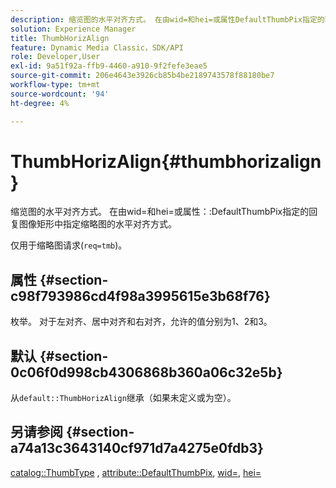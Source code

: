```yaml
---
description: 缩览图的水平对齐方式。 在由wid=和hei=或属性DefaultThumbPix指定的回复图像矩形中指定缩略图图像的水平对齐方式。
solution: Experience Manager
title: ThumbHorizAlign
feature: Dynamic Media Classic，SDK/API
role: Developer,User
exl-id: 9a51f92a-ffb9-4460-a910-9f2fefe3eae5
source-git-commit: 206e4643e3926cb85b4be2189743578f88180be7
workflow-type: tm+mt
source-wordcount: '94'
ht-degree: 4%

---
```


# ThumbHorizAlign{#thumbhorizalign}

缩览图的水平对齐方式。 在由wid=和hei=或属性：:DefaultThumbPix指定的回复图像矩形中指定缩略图的水平对齐方式。

仅用于缩略图请求(`req=tmb`)。

## 属性 {#section-c98f793986cd4f98a3995615e3b68f76}

枚举。 对于左对齐、居中对齐和右对齐，允许的值分别为1、2和3。

## 默认 {#section-0c06f0d998cb4306868b360a06c32e5b}

从`default::ThumbHorizAlign`继承（如果未定义或为空）。

## 另请参阅 {#section-a74a13c3643140cf971d7a4275e0fdb3}

[catalog::ThumbType](../../../../../is-api/image-catalog/image-serving-api-ref/c-image-catalog-reference/c-image-svg-data-reference/c-image-data-reference/r-thumbtype-cat.md#reference-41149ddffc8749cba2f8d9c8e2611e03) ,  [attribute::DefaultThumbPix](../../../../../is-api/image-catalog/image-serving-api-ref/c-image-catalog-reference/c-attributes-reference/r-defaultthumbpix.md#reference-cf52bb74bed2466e8bc8adb0cacd6141),  [wid=](../../../../../is-api/http-ref/image-serving-api-ref/c-http-protocol-reference/c-command-reference/r-is-http-wid.md#reference-bfeadcb67bf4485f851eb21345527e47),  [hei=](../../../../../is-api/http-ref/image-serving-api-ref/c-http-protocol-reference/c-command-reference/r-is-http-hei.md#reference-6d6f556ccc0e4b98a815e8a5c1944a96)

